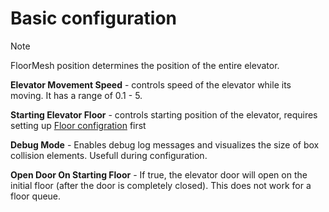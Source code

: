 # Basic configuration

>[!Note]
> FloorMesh position determines the position of the entire elevator.

**Elevator Movement Speed** - controls speed of the elevator while its moving. It has a range of 
0.1 - 5.

**Starting Elevator Floor** - controls starting position of the elevator, requires setting up [Floor configration](/guides/floor-config.md) first

**Debug Mode** - Enables debug log messages and visualizes the size of box collision elements. Usefull during configuration.

**Open Door On Starting Floor** -  If true, the elevator door will open on the initial floor (after the door is completely closed). This does not work for a floor queue.